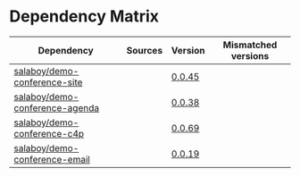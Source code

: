 # Dependency Matrix

Dependency | Sources | Version | Mismatched versions
---------- | ------- | ------- | -------------------
[salaboy/demo-conference-site](https://github.com/salaboy/demo-conference-site) |  | [0.0.45](https://github.com/salaboy/demo-conference-site/releases/tag/v0.0.45) | 
[salaboy/demo-conference-agenda](https://github.com/salaboy/demo-conference-agenda) |  | [0.0.38](https://github.com/salaboy/demo-conference-agenda/releases/tag/v0.0.38) | 
[salaboy/demo-conference-c4p](https://github.com/salaboy/demo-conference-c4p) |  | [0.0.69](https://github.com/salaboy/demo-conference-c4p/releases/tag/v0.0.69) | 
[salaboy/demo-conference-email](https://github.com/salaboy/demo-conference-email) |  | [0.0.19](https://github.com/salaboy/demo-conference-email/releases/tag/v0.0.19) | 
